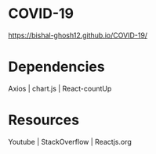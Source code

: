 # COVID-19
https://bishal-ghosh12.github.io/COVID-19/
# Dependencies
Axios | chart.js | React-countUp
# Resources
Youtube | StackOverflow | Reactjs.org
